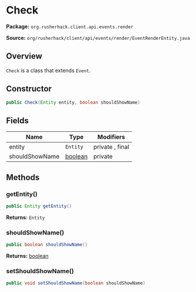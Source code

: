 # Check

**Package:** `org.rusherhack.client.api.events.render`

**Source:** `org/rusherhack/client/api/events/render/EventRenderEntity.java`

## Overview

`Check` is a class that extends `Event`.

## Constructor

```java
public Check(Entity entity, boolean shouldShowName)
```

## Fields

| Name | Type | Modifiers |
|------|------|----------|
| entity | `Entity` | private , final |
| shouldShowName | [boolean](https://docs.oracle.com/en/java/javase/21/docs/api/java.base/java/lang/Boolean.html) | private |


## Methods

### getEntity()

```java
public Entity getEntity()
```

**Returns:** `Entity`

### shouldShowName()

```java
public boolean shouldShowName()
```

**Returns:** [boolean](https://docs.oracle.com/en/java/javase/21/docs/api/java.base/java/lang/Boolean.html)

### setShouldShowName()

```java
public void setShouldShowName(boolean shouldShowName)
```

